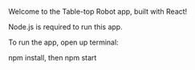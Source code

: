 Welcome to the Table-top Robot app, built with React!

Node.js is required to run this app.

To run the app, open up terminal:

npm install, then npm start
